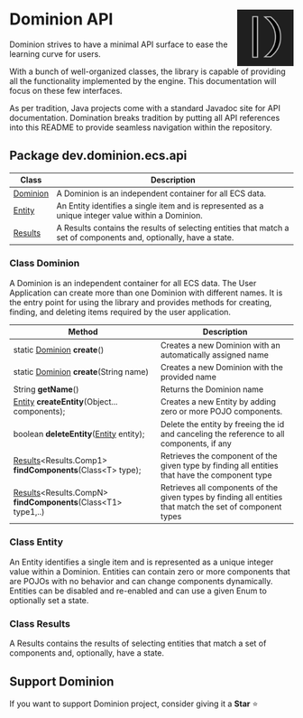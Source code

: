# <img src="https://github.com/dominion-dev/dominion-ecs-java/raw/main/dominion-logo-square.png" align="right" width="100"> Dominion API

Dominion strives to have a minimal API surface to ease the learning curve for users.

With a bunch of well-organized classes, the library is capable of providing all the functionality implemented by the
engine. This documentation will focus on these few interfaces.

As per tradition, Java projects come with a standard Javadoc site for API documentation. Domination breaks tradition by
putting all API references into this README to provide seamless navigation within the repository.

## Package dev.dominion.ecs.api

| Class                       | Description                                                                                                        |
|-----------------------------|--------------------------------------------------------------------------------------------------------------------|
| [Dominion](#class-dominion) | A Dominion is an independent container for all ECS data.                                                           |
| [Entity](#class-entity)     | An Entity identifies a single item and is represented as a unique integer value within a Dominion.                 |
| [Results](#class-results)   | A Results contains the results of selecting entities that match a set of components and, optionally, have a state. |

### Class Dominion

A Dominion is an independent container for all ECS data. The User Application can create more than one Dominion with
different names. It is the entry point for using the library and provides methods for creating, finding, and deleting
items required by the user application.

| Method                                                                           | Description                                                                                               |
|----------------------------------------------------------------------------------|-----------------------------------------------------------------------------------------------------------|
| static [Dominion](#class-dominion) **create**()                                  | Creates a new Dominion with an automatically assigned name                                                |
| static [Dominion](#class-dominion) **create**(String name)                       | Creates a new Dominion with the provided name                                                             |
| String **getName**()                                                             | Returns the Dominion name                                                                                 |
| [Entity](#class-entity) **createEntity**(Object... components);                  | Creates a new Entity by adding zero or more POJO components.                                              |
| boolean **deleteEntity**([Entity](#class-entity) entity);                        | Delete the  entity by freeing the id and canceling the reference to all components, if any                |
| [Results](#class-results)<Results.Comp1> **findComponents**(Class\<T> type);     | Retrieves the component of the given type by finding all entities that have the component type            |
| [Results](#class-results)<Results.CompN> **findComponents**(Class\<T1> type1,..) | Retrieves all components of the given types by finding all entities that match the set of component types |

### Class Entity

An Entity identifies a single item and is represented as a unique integer value within a Dominion. Entities can contain
zero or more components that are POJOs with no behavior and can change components dynamically. Entities can be disabled
and re-enabled and can use a given Enum to optionally set a state.

### Class Results

A Results contains the results of selecting entities that match a set of components and, optionally, have a state.

## Support Dominion

If you want to support Dominion project, consider giving it a **Star** ⭐️
